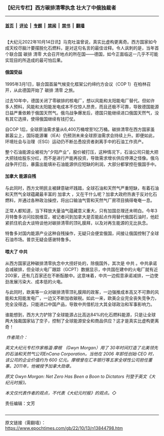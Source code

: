 ### 【纪元专栏】西方碳排清零执念 壮大了中俄独裁者

---

#### [首页](../../../..?n13844798) &nbsp;|&nbsp; [评论](../../../../../epoch-comment?n13844798) &nbsp;|&nbsp; [专题](../../../../../epoch-special?n13844798) &nbsp;|&nbsp; [禁闻](../../../../../epoch-news?n13844798) &nbsp;|&nbsp; [禁书](../../../../../books?n13844798) &nbsp;|&nbsp; [翻墙](https://github.com/gfw-breaker/nogfw/blob/master/README.md?n13844798)


<div class="column" id="artbody" itemprop="articleBody">
 <!-- article content begin -->
 <p>
  【大纪元2022年10月14日讯】马克吐温曾说，真实比虚构更离奇。西方国家如今成天绞尽脑汁要摆脱化石燃料，是对这句名言的最佳诠释。令人讽刺的是，当年首个联合国
  <ok href="https://www.epochtimes.com/gb/tag/%E7%A2%B3%E6%8E%92.html">
   碳排
  </ok>
  <ok href="https://www.epochtimes.com/gb/tag/%E6%B8%85%E9%9B%B6.html">
   清零
  </ok>
  大会召开地点的所在国——德国，如今正面临这一几乎不可能实现目的所造成的最可怕后果。
 </p>
 <h4>
  俄国受益
 </h4>
 <p>
  1995年3月1日，联合国首届气候变化框架公约缔约方会议（COP 1）在柏林召开，从此德国开始了
  <ok href="https://www.epochtimes.com/gb/tag/%E7%A2%B3%E6%8E%92.html">
   碳排
  </ok>
  <ok href="https://www.epochtimes.com/gb/tag/%E6%B8%85%E9%9B%B6.html">
   清零
  </ok>
  之旅。
 </p>
 <p>
  过去10年中，德国关闭了零碳排的核电厂，想以风能和太阳能电厂替代。但如许多人预料，风能和太阳能发电成本不仅惊人昂贵，而且还极不可靠，导致德国能源日益严重依赖于俄国天然气。俄乌战争爆发后，德国只能继续进口俄国天然气，没有其它选择，使得俄国继续有钱打仗。
 </p>
 <p>
  自COP 1后，全球原油需求量从6,400万桶增至1亿万桶。碳排清零在西方国家虽甚嚣尘上，国际能源署（IEA）仍预测未来全球原油需求会持续上升。即便如此，环境社会与治理（ESG）运动仍不断怂恿投资者剥离手中的石油工作资产。
 </p>
 <p>
  整个石油能源业被视为“夕阳产业”，股价被打压，这种情况下，石油公司只能大把大把钱给股东分红，而不是进行产能再投资，导致需求增长供应停滞之怪像。俄乌战争开打后，暴露出能填补石油能源供应短缺的利润，大部分都掌控在俄国手中。
 </p>
 <h4>
  <ok href="https://www.epochtimes.com/gb/tag/%E5%8A%A0%E6%8B%BF%E5%A4%A7.html">
   加拿大
  </ok>
  能源自残
 </h4>
 <p>
  与此同时，西方文明民主被肆意破坏践踏，全球石油和天然气严重短缺，有着石油和天然气全球蕴藏最丰富的
  <ok href="https://www.epochtimes.com/gb/tag/%E5%8A%A0%E6%8B%BF%E5%A4%A7.html">
   加拿大
  </ok>
  ，又在干什么呢？加拿大政府热衷于反对化石燃料，并通过各种政治操控，将出口输油气管和天然气厂房项目搞得奄奄一息。
 </p>
 <p>
  正常人都知道，当下释放大量油气蕴藏意义重大，只有加国总理还未明白。今年3月特鲁多访问拉脱维亚，被记者问到加拿大是否能起点作用替代俄国石油时，他赶紧抓住机会大谈特谈他对碳排清零的顶礼膜拜，以及对再生能源的无比执念。
 </p>
 <p>
  特鲁多对国内能源产业这种自残操作，无疑只会便宜俄国，间接让俄国控制了全球石油市场。普京无疑会感谢特鲁多。
 </p>
 <h4>
  喂大了
  <ok href="https://www.epochtimes.com/gb/tag/%E4%B8%AD%E5%85%B1.html">
   中共
  </ok>
 </h4>
 <p>
  从西方国家这种碳排清零执念中大捞好处的，除俄国外，其次是
  <ok href="https://www.epochtimes.com/gb/tag/%E4%B8%AD%E5%85%B1.html">
   中共
  </ok>
  。中共承诺会减碳排，但全球火电厂跟踪（GCPT）数据显示，中共国在建中的火电厂就有近200家，还有几百家还在不断酝酿中。这意味着，中共一边假意承诺减排，一边使劲发展污染大、成本低的火电。
 </p>
 <p>
  与此同时，欧美等一众对碳排清零顶礼膜拜的政客，一边强推成本高又不可靠的风能和太阳能发电厂，一边又不断加收碳税。如此一来，欧美企业完全丧失竞争力，完全没得选，只能进口中国产品，导致中共借机壮大其全球政治和军事影响力。
 </p>
 <p>
  谁能想到，西方大力铲除了全球能源占比高达84%的化石燃料能源，只是让全球两大独裁国家钻了空子，控制了全球能源安全和商品供应？这才是真实比虚构更离奇！
 </p>
 <p>
  <ok href="https://i.epochtimes.com/assets/uploads/2022/10/id13844799-WEB_GwynMorgan.jpg">
   <img alt="" class="wp-image-13844799 alignleft" src="https://i.epochtimes.com/assets/uploads/2022/10/id13844799-WEB_GwynMorgan.jpg"/>
  </ok>
  <em>
   作者简介：
  </em>
 </p>
 <p>
  <em>
   英文大纪元专栏作家格温·摩根 （Gwyn Morgan）用了 30年时间打造了北美领先的石油和天然气公司EnCana Corporation。当他在 2006 年卸任创始 CEO 时，该公司的企业价值约为 600 亿元。摩根曾在汇丰银行等五家全球性公司担任董事。2011年，他被授予加拿大勋章。
  </em>
 </p>
 <p>
  <em>
   原文
   <ok href="https://www.theepochtimes.com/gwyn-morgan-net-zero-has-been-a-boon-to-dictators_4786092.html">
    Gwyn Morgan: Net Zero Has Been a Boon to Dictators
   </ok>
   刊登于英文《大纪元时报》。
  </em>
 </p>
 <p>
  <em>
   本文仅代表作者的观点，不代表《大纪元时报》的观点。◇
  </em>
 </p>
 <p>
  责任编辑：文芳
 </p>
 <!-- article content end -->
</div>


---

原文链接（需翻墙）：https://www.epochtimes.com/gb/22/10/13/n13844798.htm